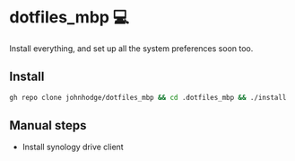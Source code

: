 # dotfiles_mbp 💻

Install everything, and set up all the system preferences soon too.

## Install

```zsh
gh repo clone johnhodge/dotfiles_mbp && cd .dotfiles_mbp && ./install
```

## Manual steps

- Install synology drive client
